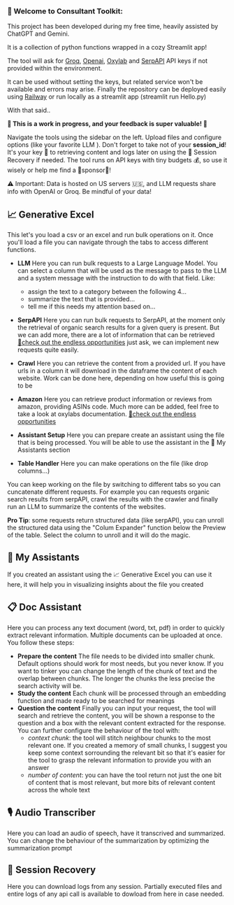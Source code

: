 ### 👋 Welcome to Consultant Toolkit: 

This project has been developed during my free time, heavily assisted by ChatGPT and Gemini.

It is a collection of python functions wrapped in a cozy Streamlit app!

The tool will ask for [Groq](https://groq.com/), [Openai](https://platform.openai.com/), [Oxylab](https://oxylabs.io/) and [SerpAPI](https://serpapi.com/) API keys if not provided within the environment.

It can be used without setting the keys, but related service won't be available and errors may arise.
Finally the repository can be deployed easily using [Railway](https://railway.app/) or run locally as a streamlit app (streamlit run Hello.py)

With that said..

**🚧 This is a work in progress, and your feedback is super valuable! 🙏**

Navigate the tools using the sidebar on the left. Upload files and configure options (like your favorite LLM ).
Don't forget to take not of your  **session_id**! It's your key 🔑 to retrieving content and logs later on using the 💾 Session Recovery if needed. The tool runs on API keys with tiny budgets 💰, so use it wisely or help me find a 💸sponsor💸! 

⚠️ Important: Data is hosted on US servers 🇺🇸, and LLM requests share info with OpenAI or Groq. Be mindful of your data!

## 📈 Generative Excel

This let's you load a csv or an excel and run bulk operations on it. Once you'll load a file you can navigate through the tabs to access different functions.

* **LLM**
 Here you can run bulk requests to a Large Language Model. You can select a column that will be used as the message to pass to the LLM and a system message with the instruction to do with that field. Like: 
    - assign the text to a category between the following 4...
    - summarize the text that is provided...
    - tell me if this needs my attention based on...

* **SerpAPI**
 Here you can run bulk requests to SerpAPI, at the moment only the retrieval of organic search results for a given query is present.
 But we can add more, there are a lot of information that can be retrieved [🔗check out the endless opportunities](https://serpapi.com/search-api) just ask, we can implement new requests quite easily.

* **Crawl**
 Here you can retrieve the content from a provided url. If you have urls in a column it will download in the dataframe the content of each website. Work can be done here, depending on how useful this is going to be

* **Amazon**
 Here you can retrieve product information or reviews from amazon, providing ASINs code. Much more can be added, feel free to take a look at oxylabs documentation. [🔗check out the endless opportunities](https://oxylabs.io/products/scraper-api/ecommerce) 

* **Assistant Setup**
 Here you can prepare create an assistant using the file that is being processed. You will be able to use the assistant in the 🤖 My Assistants section

* **Table Handler**
 Here you can make operations on the file (like drop columns...)  

You can keep working on the file by switching to different tabs so you can cuncatenate different requests. For example you can requests organic search results from serpAPI, crawl the results with the crawler and finally run an LLM to summarize the contents of the websites.

**Pro Tip**: some requests return structured data (like serpAPI), you can unroll the structured data using the "Colum Expander" function below the Preview of the table. Select the column to unroll and it will do the magic.

## 🤖 My Assistants
If you created an assistant using the 📈 Generative Excel you can use it here, it will help you in visualizing insights about the file you created

## 📋 Doc Assistant

Here you can process any text document (word, txt, pdf) in order to quickly extract relevant information. Multiple documents can be uploaded at once. You follow these steps:
* **Prepare the content**
 The file needs to be divided into smaller chunk. Default options should work for most needs, but you never know. If you want to tinker you can change the length of the chunk of text and the overlap between chunks. The longer the chunks the less precise the search activity will be.
* **Study the content**
 Each chunk will be processed through an embedding function and made ready to be searched for meanings
* **Question the content**
 Finally you can input your request, the tool will search and retrieve the content, you will be shown a response to the question and a box with the relevant content extracted for the response.
 You can further configure the behaviour of the tool with:
    * *context chunk*: the tool will stitch neighbour chunks to the most relevant one. If you created a memory of small chunks, I suggest you keep some context sorrounding the relevant bit so that it's easier for the tool to grasp the relevant information to provide you with an answer
    * *number of content*: you can have the tool return not just the one bit of content that is most relevant, but more bits of relevant content across the whole text


## 🎙️ Audio Transcriber

Here you can load an audio of speech, have it transcrived and summarized.
You can change the behaviour of the summarization by optimizing the summarization prompt

## 💾 Session Recovery

Here you can download logs from any session. Partially executed files and entire logs of any api call is available to dowload from here in case needed.
